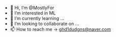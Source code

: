 - 👋 Hi, I’m @MostlyFor
- 👀 I’m interested in ML
- 🌱 I’m currently learning ...
- 💞️ I’m looking to collaborate on ...
- 📫 How to reach me -> ghd1dudgns@naver.com

<!---
MostlyFor/MostlyFor is a ✨ special ✨ repository because its `README.md` (this file) appears on your GitHub profile.
You can click the Preview link to take a look at your changes.
--->
